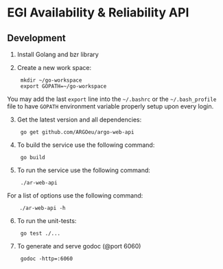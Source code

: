 # EGI Availability & Reliability API

## Development

1. Install Golang and bzr library
2. Create a new work space:

        mkdir ~/go-workspace
        export GOPATH=~/go-workspace

  You may add the last `export` line into the `~/.bashrc` or the `~/.bash_profile` file to have `GOPATH` environment variable properly setup upon every login. 

3. Get the latest version and all dependencies:

        go get github.com/ARGOeu/argo-web-api

4. To build the service use the following command:

        go build

5. To run the service use the following command:

        ./ar-web-api

  For a list of options use the following command:

        ./ar-web-api -h

6. To run the unit-tests:

        go test ./...

7. To generate and serve godoc (@port 6060)

        godoc -http=:6060
